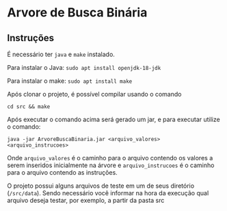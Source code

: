 <h1 style="border-bottom: none">Arvore de Busca Binária</h1>

## Instruções

É necessário ter `java` e `make` instalado.

Para instalar o Java: `sudo apt install openjdk-18-jdk`

Para instalar o make: `sudo apt install make`

Após clonar o projeto, é possível compilar usando o comando

```shell
cd src && make
```

Após executar o comando acima será gerado um jar, e para executar utilize o comando:

```shell
java -jar ArvoreBuscaBinaria.jar <arquivo_valores> <arquivo_instrucoes>
```

Onde `arquivo_valores` é o caminho para o arquivo contendo os valores a serem inseridos inicialmente na árvore e `arquivo_instrucoes` é o caminho para o arquivo contendo as instruções.

O projeto possui alguns arquivos de teste em um de seus diretório (`/src/data`). Sendo necessário você informar na hora da execução qual arquivo deseja testar, por exemplo, a partir da pasta src

